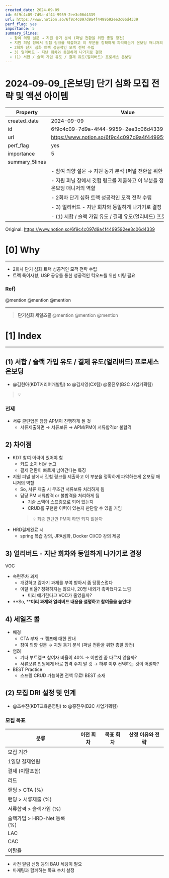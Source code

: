 ```yaml
---
created_date: 2024-09-09
id: 6f9c4c09-7d9a-4f44-9959-2ee3c06d4339
url: https://www.notion.so/6f9c4c097d9a4f4499592ee3c06d4339
perf_flag: yes
importance: 5
summary_5lines:
  - 참여 의향 설문 → 지원 동기 분석 (퍼널 전환을 위한 총알 장전)
  - 지원 퍼널 창에서 깃헙 링크를 제출하고 이 부분을 정확하게 파악하는게 온보딩 매니저의 역할
  - 2회차 단기 심화 트랙 성공적인 모객 전략 수립
  - 3) 얼리버드 - 지난 회차와 동일하게 나가기로 결정
  - (1) 서합 / 슬랙 가입 유도 / 결제 유도(얼리버드) 프로세스 온보딩
---
```


# 2024-09-09_[온보딩] 단기 심화 모집 전략 및 액션 아이템

| Property | Value |
| --- | --- |
| created_date | 2024-09-09 |
| id | 6f9c4c09-7d9a-4f44-9959-2ee3c06d4339 |
| url | https://www.notion.so/6f9c4c097d9a4f4499592ee3c06d4339 |
| perf_flag | yes |
| importance | 5 |
| summary_5lines | |
|  | - 참여 의향 설문 → 지원 동기 분석 (퍼널 전환을 위한 총알 장전) |
|  | - 지원 퍼널 창에서 깃헙 링크를 제출하고 이 부분을 정확하게 파악하는게 온보딩 매니저의 역할 |
|  | - 2회차 단기 심화 트랙 성공적인 모객 전략 수립 |
|  | - 3) 얼리버드 - 지난 회차와 동일하게 나가기로 결정 |
|  | - (1) 서합 / 슬랙 가입 유도 / 결제 유도(얼리버드) 프로세스 온보딩 |

Original: https://www.notion.so/6f9c4c097d9a4f4499592ee3c06d4339

# [0] Why

---
- 2회차 단기 심화 트랙 성공적인 모객 전략 수립
- 트랙 특이사항, USP 공유를 통한 성공적인 킥오프를 위한 미팅 필요

### Ref)
@mention 
@mention
@mention

---
> **단기심화 세일즈콜**
@mention 
@mention 
@mention 

# [1] Index

---

## (1) 서합 / 슬랙 가입 유도 / 결제 유도(얼리버드) 프로세스 온보딩
- @김현아(KDT커리어개발팀) to @김지영(CX팀) @홍진우(B2C 사업기획팀) 
> 💡 

### 전제
  - 서류 클린업은 담담 APM이 진행하게 될 것
    - 서류제출하면 → 서류보류 → APM/PM이 서류합격or 불합격

## 2) 차이점
- KDT 참여 이력이 있어야 함
  - 카드 소지  비율 높고
  - 결제 전환이 빠르게 넘어간다는 특징
- 지원 퍼널 창에서 깃헙 링크를 제출하고 이 부분을 정확하게 파악하는게 온보딩 매니저의 역할
  - So, 서류 제출 시 무조건 서류보류 처리하게 됨
  - 담당 PM 서류합격 or 불합격을 처리하게 됨
    - 기술 스택이 스프링으로 되어 있는지
    - CRUD를 구현한 이력이 있는지 판단할 수 있을 거임
    > 💡 최종 판단만 PM이 하면 되지 않을까
- HRD결제완료 시
  - spring 복습 강의, JPA심화, Docker CI/CD 강의 제공

## 3) 얼리버드 - 지난 회차와 동일하게 나가기로 결정
VOC
- 숙련주차 과제
  - 개강하고 갑자기 과제를 부여 받아서 좀 당황스럽다
  - 이탈 비율? 정확하지는 않으나, 20명 내외가 촉박했다고 느낌
    - 미리 얘기한다고 VOC가 줄었을까?
- **So, ****미리 과제와 얼리버드 내용을 설명하고 참여율을 높인다!**

## 4) 세일즈 콜
- 배경
  - CTA 부재 → 캠프에 대한 안내
  - 참여 의향 설문 → 지원 동기 분석 (퍼널 전환을 위한 총알 장전)
- 염려
  - 기타 부트캠프 참여자 비율이 40% → 이번엔 좀 다르지 않을까?
  - 서류보류 인원에게 바로 합격 주지 말 것 → 하루 이후 컨택하는 것이 어떨까?
- BEST Practice
  - 스프링 CRUD 가능하면 전액 무료! BEST 소재

## (2) 모집 DRI 설정 및 인계
- @조수진(KDT교육운영팀) to @홍진우(B2C 사업기획팀) 

### 모집 목표
| 분류 | 이전 회차 |  목표 회차 | 산정 이유와 전략 |
| --- | --- | --- | --- |
| 모집 기간 |  |  |  |
| 1일당 결제인원 |  |  |  |
| 결제 (이탈포함) |  |  |  |
| 리드 |  |  |  |
| 랜딩 > CTA (%) |  |  |  |
| 랜딩 > 서류제출 (%) |  |  |  |
| 서류합격 > 슬랙가입 (%) |  |  |  |
| 슬랙가입 > HRD-Net 등록 (%) |  |  |  |
| LAC |  |  |  |
| CAC |  |  |  |
| 이탈율 |  |  |  |
- 사전 알림 신청 등의 BAU 세팅이 필요
- 마케팅과 함께하는 목표 수치 설정
